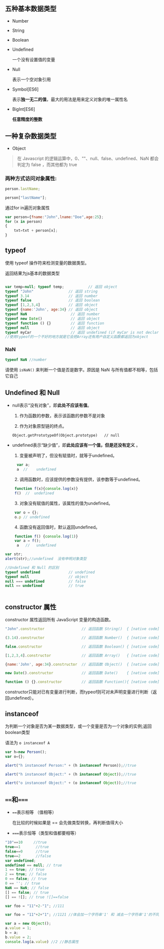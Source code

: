 ## 五种基本数据类型

* Number

* String

* Boolean

* Undefined

    一个没有设置值的变量

* Null 

    表示一个空对象引用

* Symbol[ES6]

    表示**独一无二的值**，最大的用法是用来定义对象的唯一属性名

* BigInt[ES6]

    **任意精度的整数**

## 一种复杂数据类型

* Object

> 在 Javascript 的逻辑运算中，0、""、null、false、undefined、NaN 都会判定为 false ，而其他都为 true 

### 两种方式访问对象属性:

```javascript
person.lastName;

person["lastName"];

```

通过for in遍历对象属性

```javascript
var person={fname:"John",lname:"Doe",age:25}; 
for (x in person)
{
    txt=txt + person[x];
}
```



## typeof

使用 typeof 操作符来检测变量的数据类型。

返回结果为js基本的数据类型

```javascript

var temp=null; typeof temp;           // 返回 object
typeof "John"                // 返回 string 
typeof 3.14                  // 返回 number
typeof false                 // 返回 boolean
typeof [1,2,3,4]             // 返回 object
typeof {name:'John', age:34} // 返回 object
typeof NaN                    // 返回 number
typeof new Date()             // 返回 object
typeof function () {}         // 返回 function
typeof null                   // 返回 object
typeof myCar                  // 返回 undefined (if myCar is not declared)
//使用typeof的一个不好的地方就是它会把Array还有用户自定义函数都返回为object

```

### NaN

```javascript
typeof NaN //number
```

请使用 ```isNaN()``` 来判断一个值是否是数字。原因是 NaN 与所有值都不相等，包括它自己


## Undefined 和 Null


* null表示“没有对象”，即**此处不应该有值**。

    1. 作为函数的参数，表示该函数的参数不是对象

    2. 作为对象原型链的终点。

     ```Object.getPrototypeOf(Object.prototype)   // null```

* undefined表示“缺少值”，即**此处应该有一个值，但是还没有定义** 。

    1. 变量被声明了，但没有赋值时，就等于undefined。

    ```javascript
      var a;
      a  //    undefined
    ```

    2. 调用函数时，应该提供的参数没有提供，该参数等于undefined。
    ```javascript
     function f(x){console.log(x)}
     f()  //  undefined
     ```

    3. 对象没有赋值的属性，该属性的值为undefined。
    ```javascript
     var o = {};
     o.p // undefined
   ```

    4. 函数没有返回值时，默认返回undefined。
    ```javascript
     function f() {console.log(1)} 
     var a = f();
      a   //   undefined
   ```

```javascript
var str;
alert(str);//undefined  没有申明对象类型

//Undefined 和 Null 的区别
typeof undefined             // undefined
typeof null                  // object
null === undefined           // false
null == undefined            // true
 

```

## constructor 属性

constructor 属性返回所有 JavaScript 变量的构造函数。

```javascript
"John".constructor                 // 返回函数 String()  { [native code] }

(3.14).constructor                 // 返回函数 Number()  { [native code] }

false.constructor                  // 返回函数 Boolean() { [native code] }

[1,2,3,4].constructor              // 返回函数 Array()   { [native code] }

{name:'John', age:34}.constructor  // 返回函数 Object()  { [native code] }

new Date().constructor             // 返回函数 Date()    { [native code] }

function () {}.constructor         // 返回函数 Function(){ [native code] }


```

constructor只能对已有变量进行判断，而typeof则可对未声明变量进行判断（返回undefined）。

 

 

## instanceof

为判断一个对象是否为某一数据类型，或一个变量是否为一个对象的实例;返回boolean类型

语法为 ```o instanceof A```

```javascript
var h=new Person();
var o={};

alert("h instanceof Person:" + (h instanceof Person));//true

alert("h instanceof Object:" + (h instanceof Object));//true

alert("o instanceof Object:" + (o instanceof Object));//true

```

## ```==```和```===```

* ```==```表示相等 （值相等）
    
    在比较的时候如果是 == 会先做类型转换，再判断值得大小

* ```===```表示恒等（类型和值都要相等）

```javascript
"10"==10     //true
true==1       //true
false==0      //true
true==2       //false
var undefined;
undefined == null; // true
1 == true; // true
2 == true; // false
0 == false; // true
0 == ''; // true
NaN == NaN; // false
[] == false; // true
[] == ![]; // true ![]==false

var foo = "11"+2-"1"; //111

var foo = "11"+2+"1"; //1121 //体会加一个字符串'1' 和 减去一个字符串'1'的不同

var a = new Object();
a.value = 1;
b = a;
b.value = 2; 
console.log(a.value) //2 //静态属性
```